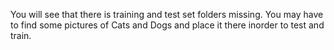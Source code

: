 You will see that there is training and test set folders missing. You may have to find some pictures of Cats and Dogs and place it there inorder to test and train.
